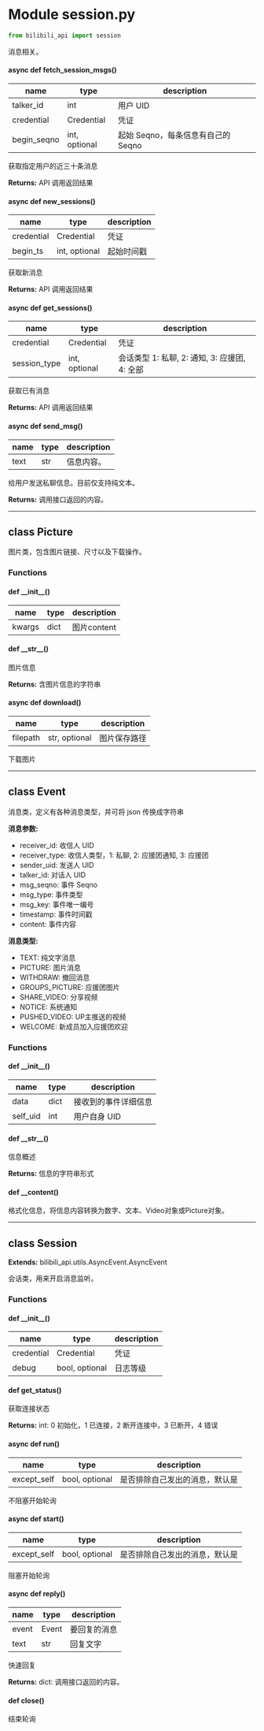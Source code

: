 # Module session.py

```python
from bilibili_api import session
```

消息相关。

#### async def fetch_session_msgs()

| name        | type          | description                      |
| ----------- | ------------- | -------------------------------- |
| talker_id   | int           | 用户 UID                         |
| credential  | Credential    | 凭证                             |
| begin_seqno | int, optional | 起始 Seqno，每条信息有自己的Seqno |

获取指定用户的近三十条消息

**Returns:** API 调用返回结果

#### async def new_sessions()

| name       | type          | description |
| ---------- | ------------- | ----------- |
| credential | Credential    | 凭证        |
| begin_ts   | int, optional | 起始时间戳  |

获取新消息

**Returns:** API 调用返回结果

#### async def get_sessions()

| name         | type          | description                                 |
| ------------ | ------------- | ------------------------------------------- |
| credential   | Credential    | 凭证                                        |
| session_type | int, optional | 会话类型 1: 私聊, 2: 通知, 3: 应援团, 4: 全部 |

获取已有消息

**Returns:** API 调用返回结果

#### async def send_msg()

| name | type | description |
| ---- | ---- | ----------- |
| text | str  | 信息内容。  |

给用户发送私聊信息。目前仅支持纯文本。

**Returns:** 调用接口返回的内容。

---

## class Picture

图片类，包含图片链接、尺寸以及下载操作。

### Functions

#### def \_\_init\_\_()

| name   | type | description |
| ------ | ---- | ----------- |
| kwargs | dict | 图片content |

#### def \_\_str\_\_()

图片信息

**Returns:** 含图片信息的字符串

#### async def download()

| name     | type          | description |
| -------- | ------------- | ----------- |
| filepath | str, optional | 图片保存路径 |

下载图片

---

## class Event

消息类，定义有各种消息类型，并可将 json 传换成字符串

**消息参数:**

+ receiver_id:   收信人 UID
+ receiver_type: 收信人类型，1: 私聊, 2: 应援团通知, 3: 应援团
+ sender_uid:    发送人 UID
+ talker_id:     对话人 UID
+ msg_seqno:     事件 Seqno
+ msg_type:      事件类型
+ msg_key:       事件唯一编号
+ timestamp:     事件时间戳
+ content:       事件内容

**消息类型:**

+ TEXT:           纯文字消息
+ PICTURE:        图片消息
+ WITHDRAW:       撤回消息
+ GROUPS_PICTURE: 应援团图片
+ SHARE_VIDEO:    分享视频
+ NOTICE:         系统通知
+ PUSHED_VIDEO:   UP主推送的视频
+ WELCOME:        新成员加入应援团欢迎

### Functions

#### def \_\_init\_\_()

| name     | type | description         |
| -------- | ---- | ------------------- |
| data     | dict | 接收到的事件详细信息 |
| self_uid | int  | 用户自身 UID        |

#### def \_\_str\_\_()

信息概述

**Returns:** 信息的字符串形式

#### def \_\_content()

格式化信息，将信息内容转换为数字、文本、Video对象或Picture对象。

---

## class Session

**Extends:** bilibili_api.utils.AsyncEvent.AsyncEvent

会话类，用来开启消息监听。

### Functions

#### def \_\_init\_\_()

| name       | type           | description |
| ---------- | -------------- | ----------- |
| credential | Credential     | 凭证        |
| debug      | bool, optional | 日志等级    |

#### def get_status()

获取连接状态

**Returns:** int: 0 初始化，1 已连接，2 断开连接中，3 已断开，4 错误

#### async def run()

| name        | type           | description                  |
| ----------- | -------------- | ---------------------------- |
| except_self | bool, optional | 是否排除自己发出的消息，默认是 |

不阻塞开始轮询

#### async def start()

| name        | type           | description                  |
| ----------- | -------------- | ---------------------------- |
| except_self | bool, optional | 是否排除自己发出的消息，默认是 |

阻塞开始轮询

#### async def reply()

| name  | type  | description |
| ----- | ----- | ----------- |
| event | Event | 要回复的消息 |
| text  | str   | 回复文字     |

快速回复

**Returns:** dict: 调用接口返回的内容。

#### def close()

结束轮询
